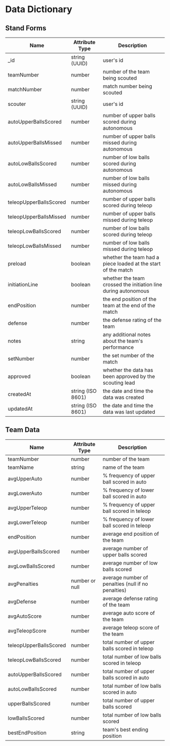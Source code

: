 # Data Dictionary

## Stand Forms

| Name                   | Attribute Type    | Description                                                    |
| ---------------------- | ----------------- | -------------------------------------------------------------- |
| \_id                   | string (UUID)     | user's id                                                      |
| teamNumber             | number            | number of the team being scouted                               |
| matchNumber            | number            | match number being scouted                                     |
| scouter                | string (UUID)     | user's id                                                      |
| autoUpperBallsScored   | number            | number of upper balls scored during autonomous                 |
| autoUpperBallsMissed   | number            | number of upper balls missed during autonomous                 |
| autoLowBallsScored     | number            | number of low balls scored during autonomous                   |
| autoLowBallsMissed     | number            | number of low balls missed during autonomous                   |
| teleopUpperBallsScored | number            | number of upper balls scored during teleop                     |
| teleopUpperBallsMissed | number            | number of upper balls missed during teleop                     |
| teleopLowBallsScored   | number            | number of low balls scored during teleop                       |
| teleopLowBallsMissed   | number            | number of low balls missed during teleop                       |
| preload                | boolean           | whether the team had a piece loaded at the start of the match  |
| initiationLine         | boolean           | whether the team crossed the initiation line during autonomous |
| endPosition            | number            | the end position of the team at the end of the match           |
| defense                | number            | the defense rating of the team                                 |
| notes                  | string            | any additional notes about the team's performance              |
| setNumber              | number            | the set number of the match                                    |
| approved               | boolean           | whether the data has been approved by the scouting lead        |
| createdAt              | string (ISO 8601) | the date and time the data was created                         |
| updatedAt              | string (ISO 8601) | the date and time the data was last updated                    |

## Team Data

| Name                   | Attribute Type | Description                                        |
| ---------------------- | -------------- | -------------------------------------------------- |
| teamNumber             | number         | number of the team                                 |
| teamName               | string         | name of the team                                   |
| avgUpperAuto           | number         | % frequency of upper ball scored in auto           |
| avgLowerAuto           | number         | % frequency of lower ball scored in auto           |
| avgUpperTeleop         | number         | % frequency of upper ball scored in teleop         |
| avgLowerTeleop         | number         | % frequency of lower ball scored in teleop         |
| endPosition            | number         | average end position of the team                   |
| avgUpperBallsScored    | number         | average number of upper balls scored               |
| avgLowBallsScored      | number         | average number of low balls scored                 |
| avgPenalties           | number or null | average number of penalties (null if no penalties) |
| avgDefense             | number         | average defense rating of the team                 |
| avgAutoScore           | number         | average auto score of the team                     |
| avgTeleopScore         | number         | average teleop score of the team                   |
| teleopUpperBallsScored | number         | total number of upper balls scored in teleop       |
| teleopLowBallsScored   | number         | total number of low balls scored in teleop         |
| autoUpperBallsScored   | number         | total number of upper balls scored in auto         |
| autoLowBallsScored     | number         | total number of low balls scored in auto           |
| upperBallsScored       | number         | total number of upper balls scored                 |
| lowBallsScored         | number         | total number of low balls scored                   |
| bestEndPosition        | string         | team's best ending position                        |
